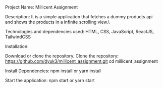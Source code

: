 Project Name:
Millicent Assignment

Description:
It is a simple application that fetches a dummy products api and shows the products in a infinite scrolling view.\

Technologies and dependencies used:
HTML, CSS, JavaScript, ReactJS, TailwindCSS

Installation:

Download or clone the repository.
Clone the repository: https://github.com/dyuk3/millicent_assignment.git
cd millicent_assignment

Install Dependencies: npm install or yarn install

Start the application: npm start or yarn start
